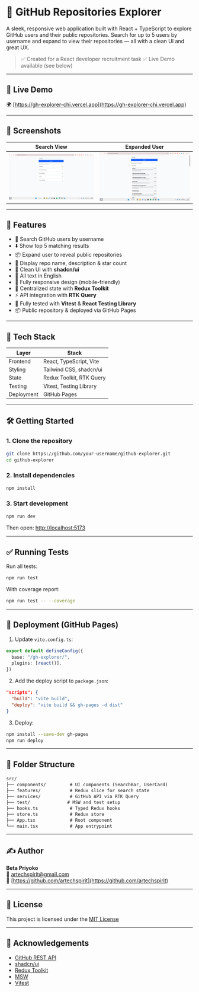 # 🚀 GitHub Repositories Explorer

A sleek, responsive web application built with React + TypeScript to explore GitHub users and their public repositories. Search for up to 5 users by username and expand to view their repositories — all with a clean UI and great UX.

> ✅ Created for a React developer recruitment task
> ✅ Live Demo available (see below)

---

## 🔗 Live Demo

🌍 [https://gh-explorer-chi.vercel.app](https://gh-explorer-chi.vercel.app)

---

## 📸 Screenshots

| Search View | Expanded User |
|-------------|----------------|
| ![](./screenshots/search.png) | ![](./screenshots/repos.png) |

---

## 🎯 Features

- 🔎 Search GitHub users by username
- ⬇️ Show top 5 matching results
- 📦 Expand user to reveal public repositories
- 🌟 Display repo name, description & star count
- 🧼 Clean UI with **shadcn/ui**
- 💬 All text in English
- 📱 Fully responsive design (mobile-friendly)
- 🔁 Centralized state with **Redux Toolkit**
- ⚡ API integration with **RTK Query**
- 🧪 Fully tested with **Vitest** & **React Testing Library**
- 📦 Public repository & deployed via GitHub Pages

---

## 🧱 Tech Stack

| Layer      | Stack                                |
|------------|--------------------------------------|
| Frontend   | React, TypeScript, Vite              |
| Styling    | Tailwind CSS, shadcn/ui              |
| State      | Redux Toolkit, RTK Query             |
| Testing    | Vitest, Testing Library              |
| Deployment | GitHub Pages                         |

---

## 🛠️ Getting Started

### 1. Clone the repository

```bash
git clone https://github.com/your-username/github-explorer.git
cd github-explorer
```

### 2. Install dependencies

```bash
npm install
```

### 3. Start development

```bash
npm run dev
```

Then open: [http://localhost:5173](http://localhost:5173)

---

## ✅ Running Tests

Run all tests:

```bash
npm run test
```

With coverage report:

```bash
npm run test -- --coverage
```

---

## 🚀 Deployment (GitHub Pages)

1. Update `vite.config.ts`:

```ts
export default defineConfig({
  base: "/gh-explorer/",
  plugins: [react()],
})
```

2. Add the deploy script to `package.json`:

```json
"scripts": {
  "build": "vite build",
  "deploy": "vite build && gh-pages -d dist"
}
```

3. Deploy:

```bash
npm install --save-dev gh-pages
npm run deploy
```

---

## 📂 Folder Structure

```
src/
├── components/         # UI components (SearchBar, UserCard)
├── features/           # Redux slice for search state
├── services/           # GitHub API via RTK Query
├── test/              # MSW and test setup
├── hooks.ts            # Typed Redux hooks
├── store.ts            # Redux store
├── App.tsx             # Root component
└── main.tsx            # App entrypoint
```

---

## ✍️ Author

**Beta Priyoko**  
📧 artechspirit@gmail.com  
🔗 [https://github.com/artechspirit](https://github.com/artechspirit)

---

## 📄 License

This project is licensed under the [MIT License](LICENSE)

---

## 🙏 Acknowledgements

- [GitHub REST API](https://docs.github.com/en/rest)
- [shadcn/ui](https://ui.shadcn.com/)
- [Redux Toolkit](https://redux-toolkit.js.org/)
- [MSW](https://mswjs.io/)
- [Vitest](https://vitest.dev/)
